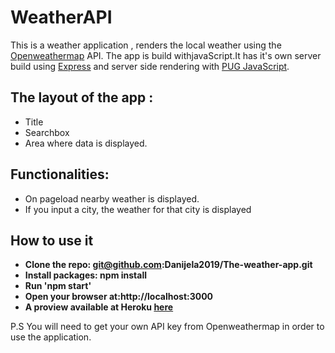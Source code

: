 # WeatherAPI

This is a weather application , renders the local weather using the [Openweathermap](https://openweathermap.org) API. 
The app is build withjavaScript.It has it's own server build using [Express](https://expressjs.com/) and server side rendering with [PUG JavaScript](https://pugjs.org/api/getting-started.html).

## The layout of the app : 
* Title
* Searchbox
* Area where data is displayed.
    
## Functionalities:
* On pageload nearby weather is displayed.
* If you input a city, the weather for that city is displayed


## How to use it
- **Clone the repo: git@github.com:Danijela2019/The-weather-app.git**
- **Install packages: npm install**
- **Run 'npm start'**
- **Open your browser at:http://localhost:3000**
- **A proview available at Heroku [here](https://theweatherapp2020.herokuapp.com)**


P.S You will need to get your own API key from Openweathermap in order to use the application.
